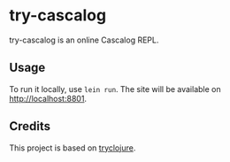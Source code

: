 # try-cascalog

try-cascalog is an online Cascalog REPL. 

## Usage

To run it locally, use `lein run`. The site will be available on
[http://localhost:8801](http://localhost:8801).

## Credits

This project is based on [tryclojure](https://github.com/Raynes/tryclojure).
